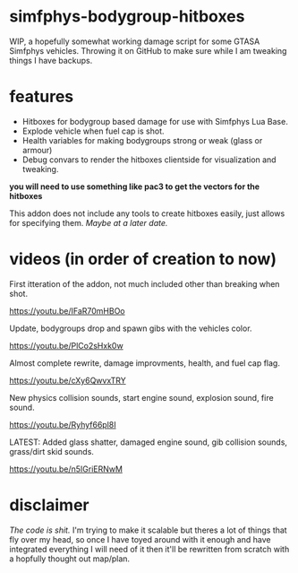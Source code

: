 # simfphys-bodygroup-hitboxes
WIP, a hopefully somewhat working damage script for some GTASA Simfphys vehicles. Throwing it on GitHub to make sure while I am tweaking things I have backups.


# features
* Hitboxes for bodygroup based damage for use with Simfphys Lua Base.
* Explode vehicle when fuel cap is shot.
* Health variables for making bodygroups strong or weak (glass or armour)
* Debug convars to render the hitboxes clientside for visualization and tweaking.




**you will need to use something like pac3 to get the vectors for the hitboxes**

This addon does not include any tools to create hitboxes easily, just allows for specifying them. _Maybe at a later date._

# videos (in order of creation to now)
First itteration of the addon, not much included other than breaking when shot.

https://youtu.be/IFaR70mHBOo

Update, bodygroups drop and spawn gibs with the vehicles color.

https://youtu.be/PlCo2sHxk0w

Almost complete rewrite, damage improvments, health, and fuel cap flag.

https://youtu.be/cXy6QwvxTRY

New physics collision sounds, start engine sound, explosion sound, fire sound.

https://youtu.be/Ryhyf66pl8I

LATEST: Added glass shatter, damaged engine sound, gib collision sounds, grass/dirt skid sounds.

https://youtu.be/n5IGriERNwM

# disclaimer
*The code is shit.* I'm trying to make it scalable but theres a lot of things that fly over my head, so once I have toyed around with it enough and have integrated everything I will need of it then it'll be rewritten from scratch with a hopfully thought out map/plan.

